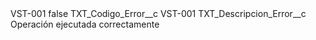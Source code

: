 <?xml version="1.0" encoding="UTF-8"?>
<CustomMetadata xmlns="http://soap.sforce.com/2006/04/metadata" xmlns:xsi="http://www.w3.org/2001/XMLSchema-instance" xmlns:xsd="http://www.w3.org/2001/XMLSchema">
    <label>VST-001</label>
    <protected>false</protected>
    <values>
        <field>TXT_Codigo_Error__c</field>
        <value xsi:type="xsd:string">VST-001</value>
    </values>
    <values>
        <field>TXT_Descripcion_Error__c</field>
        <value xsi:type="xsd:string">Operación ejecutada correctamente</value>
    </values>
</CustomMetadata>
